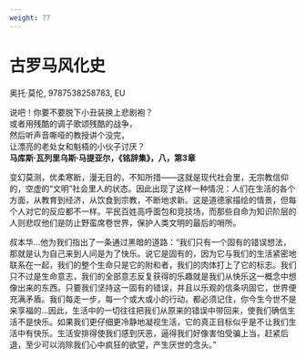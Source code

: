 ```yaml
---
weight: 77
---
```

# 古罗马风化史

奥托·莫伦, 9787538258783, EU

说吧！你要不要脱下小丑装换上悲剧袍？  
或者用残酷的调子歌颂残酷的战争，  
然后听声音嘶哑的教授讲个没完，  
让漂亮的老处女和魁梧的小伙子讨厌？  
**马库斯·瓦列里乌斯·马提亚尔，《铭辞集》，八，第3章**

变幻莫测，优柔寒断，漫无目的，不知所措——这就是现代社会里，无宗教信仰的，空虚的“文明”社会里人的状态。因此出现了这样一种情况：人们在生活的各个方面，从教育到经济，从饮食到宗教，不断地求新。这是道德家描绘的情景，但每个人对它的反应都不一样。平民百姓高呼面包和竞技场，而那些自命为知识阶层的人则悲叹他们是防止野蛮席卷世界，保护人类文明的最后的哨所。

叔本华…他为我们指出了一条通过黑暗的道路：“我们只有一个固有的错误想法，那就是认为自己来到人间是为了快乐。说它是固有的，因为它与我们的生活紧密地联系在一起，我们的整个生命只是它的附和者，我们的肉体打上了它的标志。我们只不过是生命意志，我们的全部意志反复获得的乐趣就是我们从快乐这一概念中想像出来的东西。只要我们坚持这一固有的错误，并且以乐观的信条巩固它，世界便充满矛盾。我们每走一步，每一个或大或小的行动，都必须记住，你今生今世不是来享福的…因此，生活中的一切往往把我们从原来的错误中带回来，使我们确信生活不是快乐。如果我们更仔细更冷静地凝视生活，它的真正目标似乎是不让我们生活中有快乐。生活安排得使我们感到厌恶，逼得我们好像害怕受骗上当，赶紧后退，至少可以消除我们心中疯狂的欲望，产生厌世的念头。”